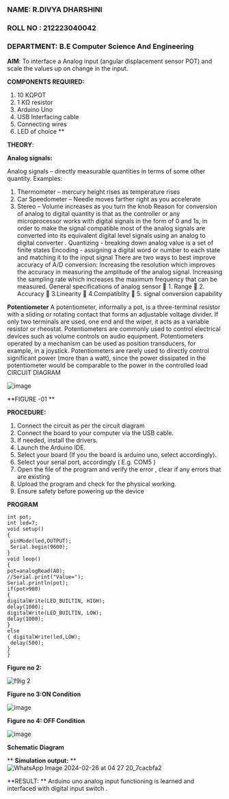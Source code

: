 ###  NAME: R.DIVYA DHARSHINI
###  ROLL NO : 212223040042
###  DEPARTMENT: B.E Computer Science And Engineering

**AIM**:  To interface a Analog  input (angular displacement sensor POT) and scale the values up on change in the input.


**COMPONENTS REQUIRED:**
1.	10 KΩPOT
2.	1 KΩ resistor 
3.	Arduino Uno 
4.	USB Interfacing cable 
5.	Connecting wires 
6.	LED of choice 
**


**THEORY**: 

**Analog signals:**

Analog signals – directly measurable quantities in terms of some other quantity.
Examples:
1. Thermometer – mercury height rises as temperature rises
2. Car Speedometer – Needle moves farther right as you accelerate
3. Stereo – Volume increases as you turn the knob
Reason for conversion of analog to digital quantity is that as the controller or any microprocessor works with digital signals in the form of 0 and 1s, in order to make the signal compatible  most of the analog signals are converted into its equivalent digital level signals using an analog to digital converter .
Quantizing - breaking down analog value is a set of finite states
Encoding - assigning a digital word or number to each state and matching it to the input signal
 There are two ways to best improve accuracy of A/D conversion:
Increasing the resolution which improves the accuracy in measuring the amplitude of the analog signal.
Increasing the sampling rate which increases the maximum frequency that can be measured.
General specifications of analog sensor
	1. Range
	2. Accuracy
	3.Linearity
	4.Compatiblity
	5. signal conversion capability

**Potentiometer**
A potentiometer, informally a pot, is a three-terminal resistor with a sliding or rotating contact that forms an adjustable voltage divider. If only two terminals are used, one end and the wiper, it acts as a variable resistor or rheostat.
Potentiometers are commonly used to control electrical devices such as volume controls on audio equipment. Potentiometers operated by a mechanism can be used as position transducers, for example, in a joystick. Potentiometers are rarely used to directly control significant power (more than a watt), since the power dissipated in the potentiometer would be comparable to the power in the controlled load
CIRCUIT DIAGRAM





![image](https://user-images.githubusercontent.com/36288975/163530788-eec3cdc3-95e8-4d2d-8349-6d0ea4c9439c.png)

**FIGURE -01
**

**PROCEDURE:**

1.	Connect the circuit as per the circuit diagram 
2.	Connect the board to your computer via the USB cable.
3.	If needed, install the drivers.
4.	Launch the Arduino IDE.
5.	Select your board (If you the board is arduino uno, select accordingly).
6.	Select your serial port, accordingly ( E.g. COM5 )
7.	Open the file of the program  and verify the error , clear if any errors that are existing 
8.	Upload the program and check for the physical working. 
9.	Ensure safety before powering up the device 



**PROGRAM** 
 ```
int pot;
int led=7;
void setup()
{
  pinMode(led,OUTPUT);
  Serial.begin(9600);
}
void loop()
{
 pot=analogRead(A0);
 //Serial.print("Value=");
 Serial.println(pot);
 if(pot>900)
 {
 digitalWrite(LED_BUILTIN, HIGH);
 delay(1000);
 digitalWrite(LED_BUILTIN, LOW);
 delay(1000);
 }
 else
 { digitalWrite(led,LOW);
  delay(500);
 }
}
```
**Figure no 2:**

![f9ig 2](https://github.com/DIVYADHARSHINI-08/EXPERIMENT-NO--02-INTERFACING-ANALOG-INPUT-SENSOR-POT-WITH-ARDUINO-/assets/145210448/2ae1f560-d34b-4b11-8c89-9d68f2536f05)

**Figure no 3:ON Condition**

![image](https://github.com/DIVYADHARSHINI-08/EXPERIMENT-NO--02-INTERFACING-ANALOG-INPUT-SENSOR-POT-WITH-ARDUINO-/assets/145210448/dc50c177-dc9e-40d2-9146-a69e7eb55a95)

**Figure no 4: OFF Condition**

![image](https://github.com/DIVYADHARSHINI-08/EXPERIMENT-NO--02-INTERFACING-ANALOG-INPUT-SENSOR-POT-WITH-ARDUINO-/assets/145210448/0abda445-a6e5-43e7-8896-e360079f8f03)

**Schematic Diagram**

**
**Simulation output:** 
**
![WhatsApp Image 2024-02-26 at 04 27 20_7cacbfa2](https://github.com/DIVYADHARSHINI-08/EXPERIMENT-NO--02-INTERFACING-ANALOG-INPUT-SENSOR-POT-WITH-ARDUINO-/assets/145210448/de94260a-cef9-4c70-9d7a-b2bd290a4c2e)



**RESULT: ** Arduino uno analog input functioning is learned and interfaced with digital input switch .
